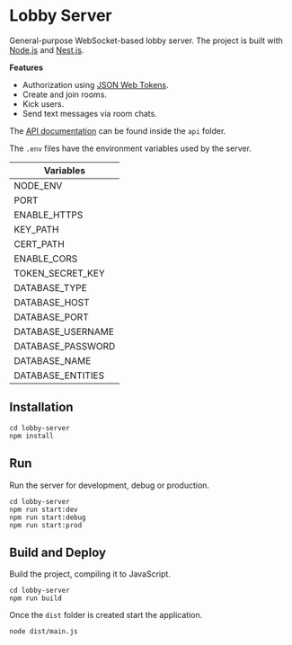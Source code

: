 # Lobby Server

General-purpose WebSocket-based lobby server. The project is built with [Node.js](https://nodejs.org/) and [Nest.js](https://nestjs.com/).

**Features**
- Authorization using [JSON Web Tokens](https://jwt.io/).
- Create and join rooms.
- Kick users.
- Send text messages via room chats.

The [API documentation](https://adcimon.github.io/lobby-server/api/) can be found inside the `api` folder.

The `.env` files have the environment variables used by the server.

| Variables |
| ----- |
| NODE_ENV |
| PORT |
| ENABLE_HTTPS |
| KEY_PATH |
| CERT_PATH |
| ENABLE_CORS |
| TOKEN_SECRET_KEY |
| DATABASE_TYPE |
| DATABASE_HOST |
| DATABASE_PORT |
| DATABASE_USERNAME |
| DATABASE_PASSWORD |
| DATABASE_NAME |
| DATABASE_ENTITIES |

## Installation

```
cd lobby-server
npm install
```

## Run

Run the server for development, debug or production.
```
cd lobby-server
npm run start:dev
npm run start:debug
npm run start:prod
```

## Build and Deploy

Build the project, compiling it to JavaScript.
```
cd lobby-server
npm run build
```

Once the `dist` folder is created start the application.
```
node dist/main.js
```